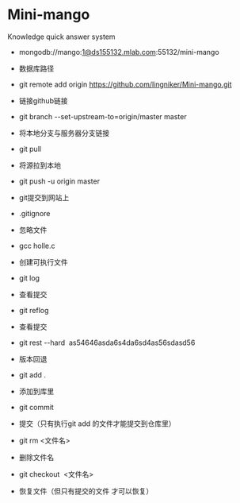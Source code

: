 # Mini-mango
Knowledge quick answer system


* mongodb://mango:1@ds155132.mlab.com:55132/mini-mango

* 数据库路径

* git remote add origin https://github.com/lingniker/Mini-mango.git
* 链接github链接

* git branch --set-upstream-to=origin/master master
* 将本地分支与服务器分支链接

* git pull
* 将源拉到本地

* git push -u origin master
* git提交到网站上

* .gitignore
* 忽略文件

* gcc holle.c
*  创建可执行文件

* git log
* 查看提交
* git reflog 
* 查看提交

* git rest --hard  as54646asda6s4da6sd4as56sdasd56
* 版本回退

* git add .
*   添加到库里

* git commit 
* 提交（只有执行git add 的文件才能提交到仓库里）

* git rm <文件名>
* 删除文件名
* git checkout  <文件名>
* 恢复文件（但只有提交的文件 才可以恢复）
